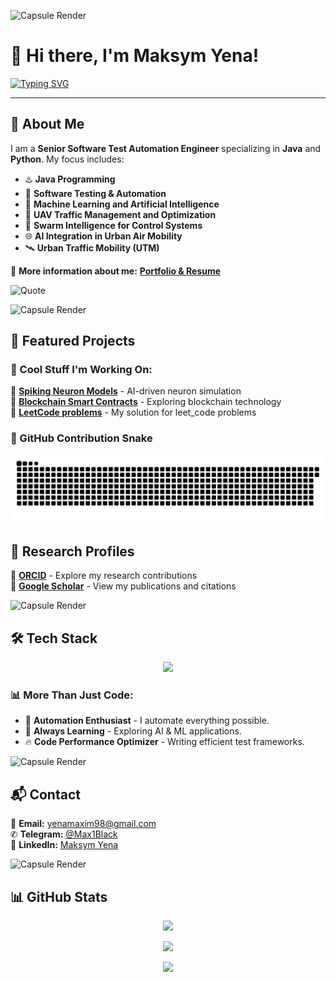 ![Capsule Render](https://capsule-render.vercel.app/api?type=waving&color=gradient&height=150&section=header&text=Welcome%20to%20My%20GitHub!&fontSize=30&fontColor=ffffff)

# 👋 Hi there, I'm Maksym Yena!

[![Typing SVG](https://readme-typing-svg.demolab.com?font=Fira+Code&weight=600&size=22&duration=3000&pause=1000&color=F7931A&width=900&lines=Senior+Software+Test+Automation+Engineer;Java+%7C+Python+%7C+Machine+Learning+%7C+AI;UAV+Traffic+Management+%7C+Swarm+Intelligence)](https://maksymyena.github.io/)

---

## 🚀 About Me  
I am a **Senior Software Test Automation Engineer** specializing in **Java** and **Python**. My focus includes:

- ♨️ **Java Programming**
- 🐞 **Software Testing & Automation**
- 👾 **Machine Learning and Artificial Intelligence**
- 🚁 **UAV Traffic Management and Optimization**
- 🤖 **Swarm Intelligence for Control Systems**
- 🌐 **AI Integration in Urban Air Mobility**
- 🛰 **Urban Traffic Mobility (UTM)**

🔗 **More information about me:** [**Portfolio & Resume**](https://maksymyena.github.io/)  

![Quote](https://readme-typing-svg.herokuapp.com?font=Fira+Code&color=F7931A&size=20&center=true&vCenter=true&multiline=true&width=800&height=80&lines=Life+is+short,+automate+everything.;Make+your+code+work+for+you.)

![Capsule Render](https://capsule-render.vercel.app/api?type=rect&color=gradient&height=5)

## 🌟 Featured Projects  
### 🚀 Cool Stuff I'm Working On:

🔹 **[Spiking Neuron Models](https://github.com/maksymYena/Spiking_neuron_models)** - AI-driven neuron simulation  
🔹 **[Blockchain Smart Contracts](https://github.com/maksymYena/blockchain-smart_contract_pet_shop)** - Exploring blockchain technology  
🔹 **[LeetCode problems](https://github.com/maksymYena/leet_code)** - My solution for leet_code problems  

### 🐍 GitHub Contribution Snake
![Snake animation](https://raw.githubusercontent.com/maksymYena/maksymYena/main/dist/github-contribution-grid-snake.svg)

## 📜 Research Profiles

🔗 **[ORCID](https://orcid.org/my-orcid?orcid=0009-0006-0664-3244)** - Explore my research contributions  
🔗 **[Google Scholar](https://scholar.google.com.ua/citations?hl=ru&user=JVUkXN4AAAAJ)** - View my publications and citations  

![Capsule Render](https://capsule-render.vercel.app/api?type=rect&color=gradient&height=5)

## 🛠️ Tech Stack

<p align="center">
  <img src="https://skillicons.dev/icons?i=java,python,github,git,gradle,maven,docker,selenium,kubernetes,postman,flask,spring" />
</p>

### 📊 More Than Just Code:
- 🚀 **Automation Enthusiast** - I automate everything possible.
- 🎯 **Always Learning** - Exploring AI & ML applications.
- 🔥 **Code Performance Optimizer** - Writing efficient test frameworks.

![Capsule Render](https://capsule-render.vercel.app/api?type=rect&color=gradient&height=5)

## 📬 Contact

📩 **Email:** [yenamaxim98@gmail.com](mailto:yenamaxim98@gmail.com)  
✆ **Telegram:** [@Max1Black](https://t.me/Max1Black)  
📎 **LinkedIn:** [Maksym Yena](https://www.linkedin.com/in/maksym-yena/)  

![Capsule Render](https://capsule-render.vercel.app/api?type=rect&color=gradient&height=5)

## 📊 GitHub Stats

<p align="center">
  <img src="https://github-readme-stats.vercel.app/api?username=maksymYena&show_icons=true&theme=radical" />
</p>

<p align="center">
  <img src="https://github-readme-streak-stats.herokuapp.com?user=maksymYena&theme=radical&date_format=M%20j%5B%2C%20Y%5D" />
</p>

<p align="center">
  <img src="https://github-readme-stats.vercel.app/api/top-langs/?username=maksymYena&layout=compact&theme=radical" />
</p>
